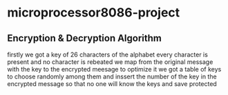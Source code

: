 # microprocessor8086-project
## Encryption & Decryption Algorithm
firstly we got a key of 26 characters of the alphabet every character is present and no 
character is rebeated we map from the original message with the key to the encrypted meesage 
to optimize it we got a table of keys to choose randomly among them and inssert the number of 
the key in the encrypted message so that no one will know the keys and save protected 
